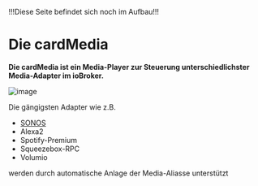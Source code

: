 !!!Diese Seite befindet sich noch im Aufbau!!!

# Die cardMedia

**Die cardMedia ist ein Media-Player zur Steuerung unterschiedlichster Media-Adapter im ioBroker.**  

![image](https://github.com/joBr99/nspanel-lovelace-ui/assets/102996011/e5424d43-3a4d-4b66-9262-bf2317164c46)

Die gängigsten Adapter wie z.B. 

* [SONOS](NSPanel-‐-cardMedia-‐-Der-SONOS-Player)
* Alexa2
* Spotify-Premium
* Squeezebox-RPC
* Volumio

werden durch automatische Anlage der Media-Aliasse unterstützt 